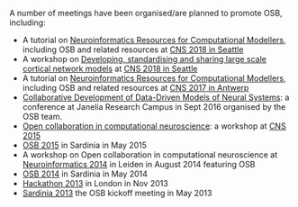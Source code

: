 A number of meetings have been organised/are planned to promote OSB, including:

- A tutorial on [Neuroinformatics Resources for Computational Modellers](http://www.cnsorg.org/cns-2018-tutorials), including OSB and related resources at [CNS 2018 in Seattle](http://www.cnsorg.org/cns-2018)
- A workshop on [Developing, standardising and sharing large scale cortical network models](http://www.opensourcebrain.org/docs/Help/Meetings#CNS_2018) at [CNS 2018 in Seattle](http://www.cnsorg.org/cns-2018)
- A tutorial on [Neuroinformatics Resources for Computational Modellers](http://www.cnsorg.org/cns-2017-tutorials#t6), including OSB and related resources at [CNS 2017 in Antwerp](http://www.cnsorg.org/cns-2017)
- [Collaborative Development of Data-Driven Models of Neural Systems](https://www.janelia.org/you-janelia/conferences/collaborative-development-data-driven-models-neural-systems): a conference at Janelia Research Campus in Sept 2016 organised by the OSB team.
- [Open collaboration in computational neuroscience](http://www.opensourcebrain.org/docs/Help/Meetings#CNS_2015): a workshop at [CNS 2015](http://www.cnsorg.org/cns-2015-prague)
- [OSB 2015](http://www.opensourcebrain.org/docs/Help/Meetings#OSB_2015) in Sardinia in May 2015
-   A workshop on Open collaboration in computational neuroscience at [Neuroinformatics 2014](http://www.opensourcebrain.org/docs/Help/Meetings#Neuroinformatics_2014) in Leiden in August 2014 featuring OSB
-   [OSB 2014](http://www.opensourcebrain.org/docs/Help/Meetings#OSB_2014) in Sardinia in May 2014
-   [Hackathon 2013](http://www.opensourcebrain.org/docs/Help/Meetings#Hackathon_2013) in London in Nov 2013
-   [Sardinia 2013](http://www.opensourcebrain.org/docs/Help/Meetings#Sardinia_2013) the OSB kickoff meeting in May 2013
